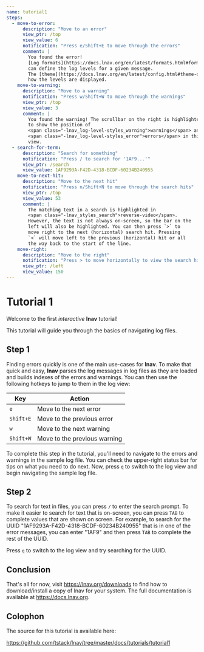 ```yaml
---
name: tutorial1
steps:
  - move-to-error:
      description: "Move to an error"
      view_ptr: /top
      view_value: 6
      notification: "Press e/Shift+E to move through the errors"
      comment: |
        You found the error!
        [Log formats](https://docs.lnav.org/en/latest/formats.html#format-file-reference)
        can define the log levels for a given message.
        The [theme](https://docs.lnav.org/en/latest/config.html#theme-definitions) defines
        how the levels are displayed.
    move-to-warning:
      description: "Move to a warning"
      notification: "Press w/Shift+W to move through the warnings"
      view_ptr: /top
      view_value: 3
      comment: |
        You found the warning! The scrollbar on the right is highlighted
        to show the position of
        <span class="-lnav_log-level-styles_warning">warnings</span> and
        <span class="-lnav_log-level-styles_error">errors</span> in this
        view.
  - search-for-term:
      description: "Search for something"
      notification: "Press / to search for '1AF9...'"
      view_ptr: /search
      view_value: 1AF9293A-F42D-4318-BCDF-60234B240955
    move-to-next-hit:
      description: "Move to the next hit"
      notification: "Press n/Shift+N to move through the search hits"
      view_ptr: /top
      view_value: 53
      comment: |
        The matching text in a search is highlighted in
        <span class="-lnav_styles_search">reverse-video</span>.
        However, the text is not always on-screen, so the bar on the
        left will also be highlighted. You can then press `>` to
        move right to the next (horizontal) search hit. Pressing
        `<` will move left to the previous (horizontal) hit or all
        the way back to the start of the line.
    move-right:
      description: "Move to the right"
      notification: "Press > to move horizontally to view the search hit"
      view_ptr: /left
      view_value: 150
---
```

# Tutorial 1

Welcome to the first _interactive_ **lnav** tutorial!

This tutorial will guide you through the basics of navigating log files.

## Step 1

Finding errors quickly is one of the main use-cases for **lnav**.  To
make that quick and easy, **lnav** parses the log messages in log files
as they are loaded and builds indexes of the errors and warnings.  You
can then use the following hotkeys to jump to them in the log view:

| Key       | Action                                                                           |
|-----------|----------------------------------------------------------------------------------|
| `e`       | Move to the next <span class="-lnav_log-level-styles_error">error</span>         |
| `Shift+E` | Move to the previous <span class="-lnav_log-level-styles_error">error</span>     |
| `w`       | Move to the next <span class="-lnav_log-level-styles_warning">warning</span>     |
| `Shift+W` | Move to the previous <span class="-lnav_log-level-styles_warning">warning</span> |

To complete this step in the tutorial, you'll need to navigate to the
errors and warnings in the sample log file. You can check the upper-right
status bar for tips on what you need to do next. Now, press `q` to switch
to the log view and begin navigating the sample log file.

## Step 2

To search for text in files, you can press `/` to enter the search
prompt.  To make it easier to search for text that is on-screen, you
can press `TAB` to complete values that are shown on screen.  For
example, to search for the UUID "1AF9293A-F42D-4318-BCDF-60234B240955"
that is in one of the error messages, you can enter "1AF9" and then
press `TAB` to complete the rest of the UUID.

Press `q` to switch to the log view and try searching for the UUID.

## Conclusion

That's all for now, visit https://lnav.org/downloads to find how to
download/install a copy of lnav for your system.  The full documentation
is available at https://docs.lnav.org.

## Colophon

The source for this tutorial is available here:

https://github.com/tstack/lnav/tree/master/docs/tutorials/tutorial1
